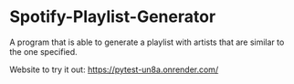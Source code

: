 # Spotify-Playlist-Generator
A program that is able to generate a playlist with artists that are similar to the one specified. 

Website to try it out: https://pytest-un8a.onrender.com/
